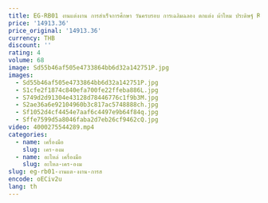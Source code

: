 ```yaml
---
title: EG-RB01 งานแต่งงาน การสําเร็จการศึกษา วันครบรอบ การเฉลิมฉลอง ตกแต่ง ผ้าไหม ประดิษฐ์ Royal Blue Cherry Blossom ต้นไม้โค้ง
price: '14913.36'
price_original: '14913.36'
currency: THB
discount: ''
rating: 4
volume: 68
image: Sd55b46af505e4733864bb6d32a142751P.jpg
images:
  - Sd55b46af505e4733864bb6d32a142751P.jpg
  - S1cfe2f1874c840efa700fe22ffeba886L.jpg
  - S749d2d91304e43128d78446776c1f9b3M.jpg
  - S2ae36a6e92104960b3c817ac5748888ch.jpg
  - Sf1052d4cf4454e7aaf6c4497e9b64f84q.jpg
  - Sffe7599d5a8046faba2d7eb26cf9462cQ.jpg
video: 4000275544289.mp4
categories:
  - name: เครื่องมือ
    slug: เคร-องม
  - name: อะไหล่ เครื่องมือ
    slug: อะไหล-เคร-องม
slug: eg-rb01-งานแต-งงาน-การส
encode: oECiv2u
lang: th
---
```

  